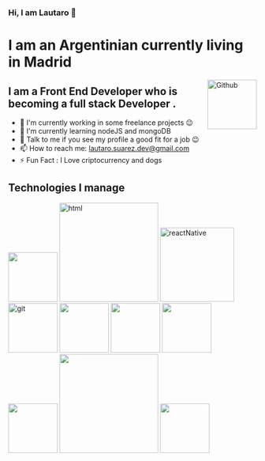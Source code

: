 ### Hi, I am Lautaro 👋
# I am an Argentinian currently living in Madrid

  <img align="right" alt="Github" width="100px" src="https://github.githubassets.com/images/modules/logos_page/Octocat.png" />
<h2>I am a Front End Developer who is becoming a full stack Developer .</h2>

 - 🔭 I'm currently working in some freelance projects :wink:
 - 🌱  I'm currently learning nodeJS and mongoDB
 - 💬 Talk to me if you see my profile a good fit for a job :wink:
 - 📫 How to reach me: lautaro.suarez.dev@gmail.com
 - ⚡  Fun Fact : I Love criptocurrency  and dogs 

## Technologies I manage

<p align="left">
<img src="https://pbs.twimg.com/profile_images/446356636710363136/OYIaJ1KK.png" width="100px"/>
  
<img src="https://geoinnova.org/blog-territorio/wp-content/uploads/2020/11/logos.png" alt="html" width="200px"/>
  
 <img src="https://s3-eu-west-1.amazonaws.com/xavitristancho/react-native.png" alt="reactNative" width="150px"/> 
  <img src="https://jartigag.xyz/assets/images/posts/git.png" alt="git" width="100px"/>
  <img src="https://upload.wikimedia.org/wikipedia/commons/thumb/c/cf/Angular_full_color_logo.svg/1200px-Angular_full_color_logo.svg.png" width="100px"/>
  <img src="https://cdn.freelogovectors.net/wp-content/uploads/2016/12/ubuntu_logo.png" width="100px"/>
  <img src="https://firebase.google.com/downloads/brand-guidelines/PNG/logo-vertical.png" width="100px"/>
  <img src="https://upload.wikimedia.org/wikipedia/commons/thumb/b/b2/Bootstrap_logo.svg/1200px-Bootstrap_logo.svg.png" width="100px"/>
  <img src="https://miro.medium.com/max/712/0*QXkyD4rFK7ivYf9-.png" width="200px"/>
  <img src="https://www.digital55.com/wp-content/uploads/2019/11/Cuando_y_por_que_debo_usar_redux_en_mis_proyectos_frontend.jpg" width="100px"/>
</p>


<!--
**lausuarez02/lausuarez02** is a ✨ _special_ ✨ repository because its `README.md` (this file) appears on your GitHub profile.

Here are some ideas to get you started:

- 🔭 I’m currently working on ...
- 🌱 I’m currently learning ...
- 👯 I’m looking to collaborate on ...
- 🤔 I’m looking for help with ...
- 💬 Ask me about ...
- 📫 How to reach me: ...
- 😄 Pronouns: ...
- ⚡ Fun fact: ...
-->
